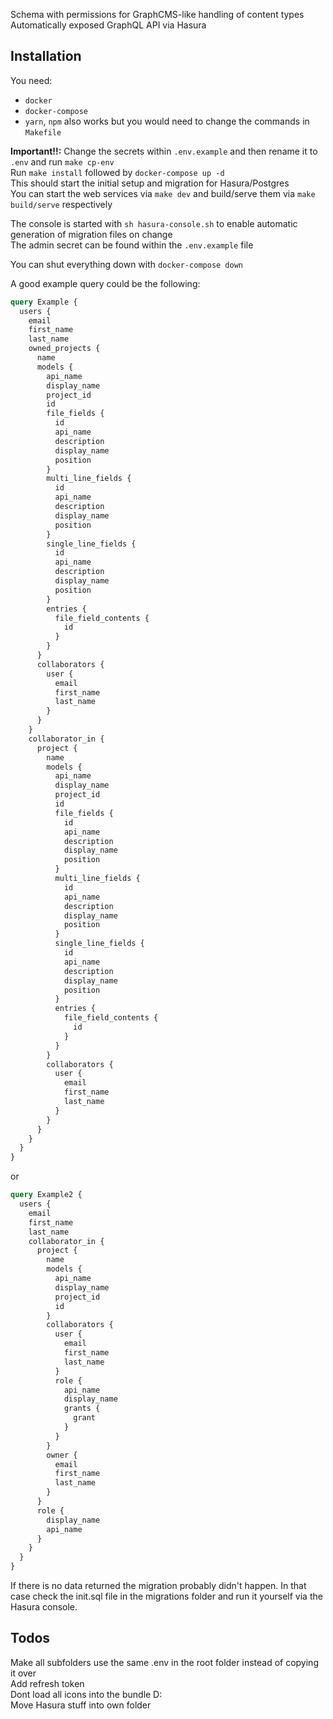 Schema with permissions for GraphCMS-like handling of content types  
Automatically exposed GraphQL API via Hasura

## Installation

You need:

- `docker`
- `docker-compose`
- `yarn`, `npm` also works but you would need to change the commands in `Makefile`

**Important!!:** Change the secrets within `.env.example` and then rename it to `.env` and run `make cp-env`  
Run `make install` followed by `docker-compose up -d`  
This should start the initial setup and migration for Hasura/Postgres  
You can start the web services via `make dev` and build/serve them via `make build/serve` respectively  

The console is started with `sh hasura-console.sh` to enable automatic generation of migration files on change  
The admin secret can be found within the `.env.example` file

You can shut everything down with `docker-compose down`

A good example query could be the following:

```graphql
query Example {
  users {
    email
    first_name
    last_name
    owned_projects {
      name
      models {
        api_name
        display_name
        project_id
        id
        file_fields {
          id
          api_name
          description
          display_name
          position
        }
        multi_line_fields {
          id
          api_name
          description
          display_name
          position
        }
        single_line_fields {
          id
          api_name
          description
          display_name
          position
        }
        entries {
          file_field_contents {
            id
          }
        }
      }
      collaborators {
        user {
          email
          first_name
          last_name
        }
      }
    }
    collaborator_in {
      project {
        name
        models {
          api_name
          display_name
          project_id
          id
          file_fields {
            id
            api_name
            description
            display_name
            position
          }
          multi_line_fields {
            id
            api_name
            description
            display_name
            position
          }
          single_line_fields {
            id
            api_name
            description
            display_name
            position
          }
          entries {
            file_field_contents {
              id
            }
          }
        }
        collaborators {
          user {
            email
            first_name
            last_name
          }
        }
      }
    }
  }
}
```

or

```graphql
query Example2 {
  users {
    email
    first_name
    last_name
    collaborator_in {
      project {
        name
        models {
          api_name
          display_name
          project_id
          id
        }
        collaborators {
          user {
            email
            first_name
            last_name
          }
          role {
            api_name
            display_name
            grants {
              grant
            }
          }
        }
        owner {
          email
          first_name
          last_name
        }
      }
      role {
        display_name
        api_name
      }
    }
  }
}
```

If there is no data returned the migration probably didn't happen. In that case check the init.sql file in the migrations folder and run it yourself via the Hasura console.

## Todos

Make all subfolders use the same .env in the root folder instead of copying it over  
Add refresh token  
Dont load all icons into the bundle D:  
Move Hasura stuff into own folder  
